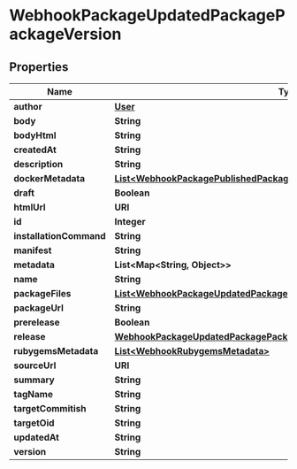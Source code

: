

# WebhookPackageUpdatedPackagePackageVersion


## Properties

| Name | Type | Description | Notes |
|------------ | ------------- | ------------- | -------------|
|**author** | [**User**](User.md) |  |  |
|**body** | **String** |  |  |
|**bodyHtml** | **String** |  |  |
|**createdAt** | **String** |  |  |
|**description** | **String** |  |  |
|**dockerMetadata** | [**List&lt;WebhookPackagePublishedPackagePackageVersionDockerMetadataInner&gt;**](WebhookPackagePublishedPackagePackageVersionDockerMetadataInner.md) |  |  [optional] |
|**draft** | **Boolean** |  |  [optional] |
|**htmlUrl** | **URI** |  |  |
|**id** | **Integer** |  |  |
|**installationCommand** | **String** |  |  |
|**manifest** | **String** |  |  [optional] |
|**metadata** | **List&lt;Map&lt;String, Object&gt;&gt;** |  |  |
|**name** | **String** |  |  |
|**packageFiles** | [**List&lt;WebhookPackageUpdatedPackagePackageVersionPackageFilesInner&gt;**](WebhookPackageUpdatedPackagePackageVersionPackageFilesInner.md) |  |  |
|**packageUrl** | **String** |  |  [optional] |
|**prerelease** | **Boolean** |  |  [optional] |
|**release** | [**WebhookPackageUpdatedPackagePackageVersionRelease**](WebhookPackageUpdatedPackagePackageVersionRelease.md) |  |  [optional] |
|**rubygemsMetadata** | [**List&lt;WebhookRubygemsMetadata&gt;**](WebhookRubygemsMetadata.md) |  |  [optional] |
|**sourceUrl** | **URI** |  |  [optional] |
|**summary** | **String** |  |  |
|**tagName** | **String** |  |  [optional] |
|**targetCommitish** | **String** |  |  |
|**targetOid** | **String** |  |  |
|**updatedAt** | **String** |  |  |
|**version** | **String** |  |  |



